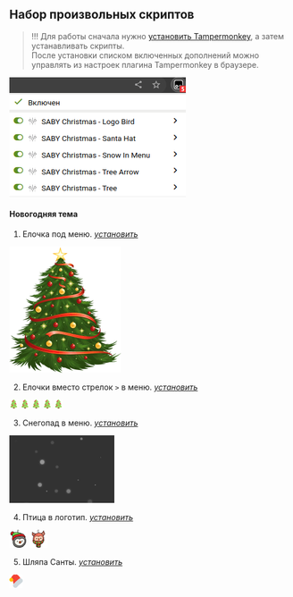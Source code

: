 ## Набор произвольных скриптов

> !!! Для работы сначала нужно [установить Tampermonkey](https://www.tampermonkey.net/), а затем устанавливать скрипты.<br>
> После установки списком включенных дополнений можно управлять из настроек плагина Tampermonkey в браузере.

![](src-img/tampermonkey.png)

#### Новогодняя тема

1.  Елочка под меню. _[установить](https://github.com/saby-customizer/user-script/raw/main/christmas-tree.user.js)_

![](src-img/christmas-tree-big.png)

2.  Елочки вместо стрелок `>` в меню. _[установить](https://github.com/saby-customizer/user-script/raw/main/christmas-tree-arrow.user.js)_

![](src-img/tree-16.png) ![](src-img/tree-16.png) ![](src-img/tree-16.png) ![](src-img/tree-16.png) ![](src-img/tree-16.png)

3.  Снегопад в меню. _[установить](https://github.com/saby-customizer/user-script/raw/main/christmas-snow-in-menu.user.js)_

![](src-img/snowflakes.png)

4.  Птица в логотип. _[установить](https://github.com/saby-customizer/user-script/raw/main/christmas-logo-bird.user.js)_

![](src-img/penguin-32.png) <img src="src-img/owl-64.png" height="32px">

5.  Шляпа Санты. _[установить](https://github.com/saby-customizer/user-script/raw/main/christmas-santa-hat.user.js)_

![](src-img/santa-hat-24.png)

